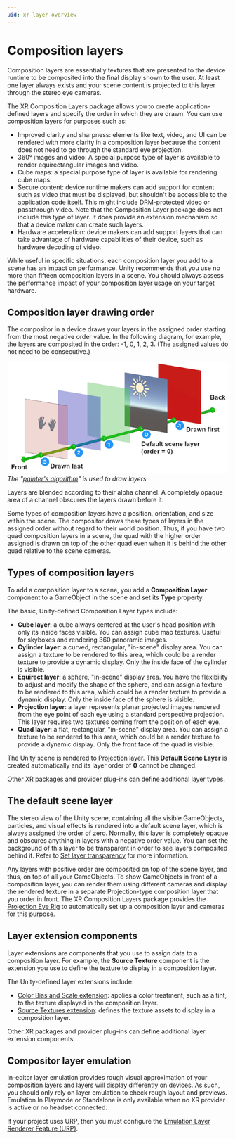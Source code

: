 ```yaml
---
uid: xr-layer-overview
---
```


# Composition layers

Composition layers are essentially textures that are presented to the device runtime to be composited into the final display shown to the user. At least one layer always exists and your scene content is projected to this layer through the stereo eye cameras.

The XR Composition Layers package allows you to create application-defined layers and specify the order in which they are drawn. You can use composition layers for purposes such as:

* Improved clarity and sharpness: elements like text, video, and UI can be rendered with more clarity in a composition layer because the content does not need to go through the standard eye projection.
* 360° images and video: A special purpose type of layer is available to render equirectangular images and video.
* Cube maps: a special purpose type of layer is available for rendering cube maps.
* Secure content: device runtime makers can add support for content such as video that must be displayed, but shouldn't be accessible to the application code itself. This might include DRM-protected video or passthrough video. Note that the Composition Layer package does not include this type of layer. It does provide an extension mechanism so that a device maker can create such layers.
* Hardware acceleration: device makers can add support layers that can take advantage of hardware capabilities of their device, such as hardware decoding of video.

While useful in specific situations, each composition layer you add to a scene has an impact on performance. Unity recommends that you use no more than fifteen composition layers in a scene. You should always assess the performance impact of your composition layer usage on your target hardware.

## Composition layer drawing order

The compositor in a device draws your layers in the assigned order starting from the most negative order value. In the following diagram, for example, the layers are composited in the order: -1, 0, 1, 2, 3. (The assigned values do not need to be consecutive.)

![Layer drawing order](images/PaintersAlgorithm.png)<br /> *The "[painter's algorithm](https://en.wikipedia.org/wiki/Painter%27s_algorithm)" is used to draw layers*

Layers are blended according to their alpha channel. A completely opaque area of a channel obscures the layers drawn before it.

Some types of composition layers have a position, orientation, and size within the scene. The compositor draws these types of layers in the assigned order without regard to their world position. Thus, if you have two quad composition layers in a scene, the quad with the higher order assigned is drawn on top of the other quad even when it is behind the other quad relative to the scene cameras.

## Types of composition layers

To add a composition layer to a scene, you add a **Composition Layer** component to a GameObject in the scene and set its **Type** property.

The basic, Unity-defined Composition Layer types include:

* __Cube layer__: a cube always centered at the user's head position with only its inside faces visible. You can assign cube map textures. Useful for skyboxes and rendering 360 panoramic images.
* __Cylinder layer__: a curved, rectangular, "in-scene" display area. You can assign a texture to be rendered to this area, which could be a render texture to provide a dynamic display. Only the inside face of the cylinder is visible.
* __Equirect layer__: a sphere, "in-scene" display area. You have the flexibility to adjust and modify the shape of the sphere, and can assign a texture to be rendered to this area, which could be a render texture to provide a dynamic display. Only the inside face of the sphere is visible.
* __Projection layer__: a layer represents planar projected images rendered from the eye point of each eye using a standard perspective projection. This layer requires two textures coming from the position of each eye. 
* __Quad layer__: a flat, rectangular, "in-scene" display area. You can assign a texture to be rendered to this area, which could be a render texture to provide a dynamic display. Only the front face of the quad is visible.

The Unity scene is rendered to Projection layer. This __Default Scene Layer__ is created automatically and its layer order of __0__ cannot be changed.

Other XR packages and provider plug-ins can define additional layer types. 

## The default scene layer

The stereo view of the Unity scene, containing all the visible GameObjects, particles, and visual effects is rendered into a default scene layer, which is always assigned the order of zero. Normally, this layer is completely opaque and obscures anything in layers with a negative order value. You can set the background of this layer to be transparent in order to see layers composited behind it. Refer to [Set layer transparency](xref:xr-layers-transparency) for more information.

Any layers with positive order are composited on top of the scene layer, and thus, on top of all your GameObjects. To show GameObjects in front of a composition layer, you can render them using different cameras and display the rendered texture in a separate Projection-type composition layer that you order in front. The XR Composition Layers package provides the [Projection Eye Rig](xref:xr-layers-projection-eye-rig) to automatically set up a composition layer and cameras for this purpose.

## Layer extension components

Layer extensions are components that you use to assign data to a composition layer. For example, the **Source Texture** component is the extension you use to define the texture to display in a composition layer. 

The Unity-defined layer extensions include:

* [Color Bias and Scale extension](xref:xr-layers-color-bias-scale): applies a color treatment, such as a tint, to the texture displayed in the composition layer.
* [Source Textures extension](xref:xr-layers-source-textures): defines the texture assets to display in a composition layer.


Other XR packages and provider plug-ins can define additional layer extension components. 

## Compositor layer emulation

In-editor layer emulation provides rough visual approximation of your composition layers and layers will display differently on devices. As such, you should only rely on layer emulation to check rough layout and previews. Emulation In Playmode or Standalone is only available when no XR provider is active or no headset connected.

If your project uses URP, then you must configure the [Emulation Layer Renderer Feature (URP)](xref:xr-layers-settings#emulation-layer-renderer-feature).
